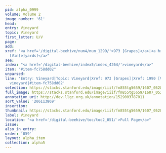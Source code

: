 ```yaml
---
pid: alpha_0999
volume: Volume 2
image_number: '61'
head:
entry: Vineyard
topic: Vineyard
first_letter: U/V
page:
add:
xref: "<a href='/digital-beehive/num4/num_1299/'>973 [Grapes]</a>|<a href='/digital-beehive/num8/num_2922/'>1990
  [Vin[e]yards]</a>"
see:
index: "<a href='/digital-beehive/index5/index_4264/'>vineyard</a>"
item: "#item-fc758dd02"
unparsed:
line: 'Entry: Vineyard|Topic: Vineyard|Xref: 973 [Grapes]|Xref: 1990 [Vin[e]yards]|Index:
  vineyard|#item-fc758dd02'
selection: https://stacks.stanford.edu/image/iiif/fm855tg5659/1607_0528/338,3869,2971,278/full/0/default.jpg
full_image: https://stacks.stanford.edu/image/iiif/fm855tg5659/1607_0528/full/full/0/default.jpg
annotation_uri: http://dev.llgc.org.uk/annotation/1529003787011
sort_value: '206113869'
insertion:
thumbnail: https://stacks.stanford.edu/image/iiif/fm855tg5659/1607_0528/338,3869,600,180/250,/0/default.jpg
label: Vineyard
location: "<a href='/digital-beehive/toc/toc2_051/'>Full Page</a>"
issue:
also_in_entry:
order: '059'
layout: alpha_item
collection: alpha5
---
```

